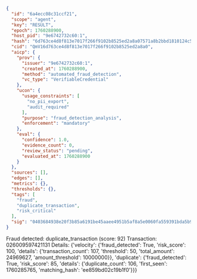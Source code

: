 ```json
{
  "id": "6a4ecc08c31ccf21",
  "scope": "agent",
  "key": "RESULT",
  "epoch": 1760288900,
  "host_pid": "9e6742732c60:1",
  "hash": "6d763ce4d8f813e7017f266f9102b8525ed2a8a07571a8b2bbd1810124c5b9f2",
  "cid": "QmV16d763ce4d8f813e7017f266f9102b8525ed2a8a0",
  "aicp": {
    "prov": {
      "issuer": "9e6742732c60:1",
      "created_at": 1760288900,
      "method": "automated_fraud_detection",
      "vc_type": "VerifiableCredential"
    },
    "ucon": {
      "usage_constraints": [
        "no_pii_export",
        "audit_required"
      ],
      "purpose": "fraud_detection_analysis",
      "enforcement": "mandatory"
    },
    "eval": {
      "confidence": 1.0,
      "evidence_count": 0,
      "review_status": "pending",
      "evaluated_at": 1760288900
    }
  },
  "sources": [],
  "edges": [],
  "metrics": {},
  "thresholds": {},
  "tags": [
    "fraud",
    "duplicate_transaction",
    "risk_critical"
  ],
  "sig": "0403684938e20f3b85a6191be45aaee4951b5af8a5e0060fa559391bda5b95f0"
}
```

Fraud detected: duplicate_transaction (score: 92)
Transaction: 026009597421131
Details: {'velocity': {'fraud_detected': True, 'risk_score': 100, 'details': {'transaction_count': 107, 'threshold': 50, 'total_amount': 24969627, 'amount_threshold': 10000000}}, 'duplicate': {'fraud_detected': True, 'risk_score': 85, 'details': {'duplicate_count': 106, 'first_seen': 1760285765, 'matching_hash': 'ee859bd02c19b1f0'}}}